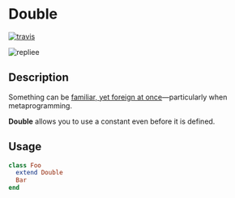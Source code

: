 # Double

[![travis][status]][travis]

![repliee][repliee]

## Description

Something can be [familiar, yet foreign at once][uncanny]—particularly when metaprogramming.

**Double** allows you to use a constant even before it is defined.

## Usage

```ruby
class Foo
  extend Double
  Bar
end
```

[status]: https://secure.travis-ci.org/hakanensari/double.png
[travis]: http://travis-ci.org/hakanensari/double
[uncanny]: http://www-rohan.sdsu.edu/~amtower/uncanny.html
[repliee]: http://upload.wikimedia.org/wikipedia/commons/thumb/a/aa/Repliee_Q2.jpg/344px-Repliee_Q2.jpg
